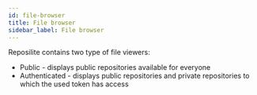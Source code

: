 ```yaml
---
id: file-browser
title: File browser
sidebar_label: File browser
---
```


Reposilite contains two type of file viewers:
* Public - displays public repositories available for everyone
* Authenticated - displays public repositories and private repositories to which the used token has access